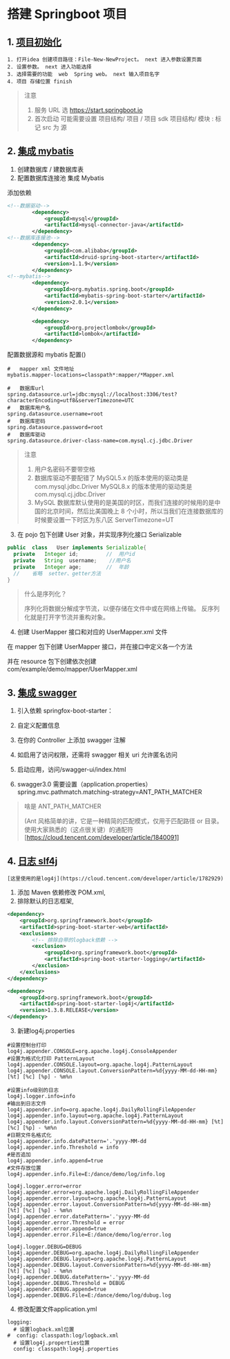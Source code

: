 # 搭建 Springboot 项目

## 1. [项目初始化](https://www.jianshu.com/p/a55b8675f5ca)

    1. 打开idea 创建项目路径：File-New-NewProject。 next 进入参数设置页面
    2. 设置参数。 next 进入功能选择
    3. 选择需要的功能  web  Spring web。 next 输入项目名字
    4. 项目 存储位置 finish

> 注意
>
> 1.  服务 URL 选 https://start.springboot.io
> 2.  首次启动 可能需要设置
>     项目结构/ 项目 / 项目 sdk
>     项目结构/ 模块 : 标记 src 为 源

## 2. [集成 mybatis](https://zhuanlan.zhihu.com/p/160901686)

1. 创建数据库 / 建数据库表
2. 配置数据库连接池 集成 Mybatis

添加依赖

```xml
<!--数据驱动-->
        <dependency>
            <groupId>mysql</groupId>
            <artifactId>mysql-connector-java</artifactId>
        </dependency>
<!--数据库连接池-->
        <dependency>
            <groupId>com.alibaba</groupId>
            <artifactId>druid-spring-boot-starter</artifactId>
            <version>1.1.9</version>
        </dependency>
<!--mybatis-->
        <dependency>
            <groupId>org.mybatis.spring.boot</groupId>
            <artifactId>mybatis-spring-boot-starter</artifactId>
            <version>2.0.1</version>
        </dependency>

        <dependency>
            <groupId>org.projectlombok</groupId>
            <artifactId>lombok</artifactId>
        </dependency>
```

配置数据源和 mybatis 配置()

```properties
#	mapper xml 文件地址
mybatis.mapper-locations=classpath*:mapper/*Mapper.xml

#	数据库url
spring.datasource.url=jdbc:mysql://localhost:3306/test?characterEncoding=utf8&serverTimezone=UTC
#	数据库用户名
spring.datasource.username=root
#	数据库密码
spring.datasource.password=root
#	数据库驱动
spring.datasource.driver-class-name=com.mysql.cj.jdbc.Driver
```

> 注意
>
> 1.  用户名密码不要带空格
> 2.  数据库驱动不要配错了
>     MySQL5.x 的版本使用的驱动类是 com.mysql.jdbc.Driver
>     MySQL8.x 的版本使用的驱动类是 com.mysql.cj.jdbc.Driver
> 3.  MySQL 数据库默认使用的是美国的时区，而我们连接的时候用的是中国的北京时间，然后比美国晚上 8 个小时，所以当我们在连接数据库的时候要设置一下时区为东八区 ServerTimezone=UT

3. 在 pojo 包下创建 User 对象，并实现序列化接口 Serializable

```java
public	class	User implements	Serializable{
  private	Integer	id;         //	用户id
  private	String	username;    //用户名
  private	Integer	age;        //	年龄
  //	省略	setter、getter方法
}
```

> 什么是序列化？
>
> 序列化将数据分解成字节流，以便存储在文件中或在网络上传输。
> 反序列化就是打开字节流并重构对象。

4. 创建 UserMapper 接口和对应的 UserMapper.xml 文件

在 mapper 包下创建 UserMapper 接口，并在接口中定义各一个方法

并在 resource 包下创建依次创建 com/example/demo/mapper/UserMapper.xml

## 3. [集成 swagger](https://segmentfault.com/a/1190000037455077)

1. 引入依赖 springfox-boot-starter：

2. 自定义配置信息

3. 在你的 Controller 上添加 swagger 注解

4. 如启用了访问权限，还需将 swagger 相关 uri 允许匿名访问

5. 启动应用，访问/swagger-ui/index.html

6. swagger3.0 需要设置（application.properties）
   spring.mvc.pathmatch.matching-strategy=ANT_PATH_MATCHER

> 啥是 ANT_PATH_MATCHER
>
> (Ant 风格简单的讲，它是一种精简的匹配模式，仅用于匹配路径 or 目录。使用大家熟悉的（这点很关键）的通配符[https://cloud.tencent.com/developer/article/1840091]

## 4. [日志 slf4j](https://zhuanlan.zhihu.com/p/131401511)

    [这里使用的是log4j](https://cloud.tencent.com/developer/article/1782929)

1. 添加 Maven 依赖修改 POM.xml,
2. 排除默认的日志框架,

```xml
<dependency>
    <groupId>org.springframework.boot</groupId>
    <artifactId>spring-boot-starter-web</artifactId>
    <exclusions>
        <!-- 排除自带的logback依赖 -->
        <exclusion>
            <groupId>org.springframework.boot</groupId>
            <artifactId>spring-boot-starter-logging</artifactId>
        </exclusion>
    </exclusions>
</dependency>

<dependency>
    <groupId>org.springframework.boot</groupId>
    <artifactId>spring-boot-starter-log4j</artifactId>
    <version>1.3.8.RELEASE</version>
</dependency>
```
3. 新建log4j.properties

```properties
#设置控制台打印
log4j.appender.CONSOLE=org.apache.log4j.ConsoleAppender     
#设置为格式化打印 PatternLayout
log4j.appender.CONSOLE.layout=org.apache.log4j.PatternLayout     
log4j.appender.CONSOLE.layout.ConversionPattern=%d{yyyy-MM-dd-HH-mm} [%t] [%c] [%p] - %m%n    

#设置info级别的日志
log4j.logger.info=info
#输出到日志文件
log4j.appender.info=org.apache.log4j.DailyRollingFileAppender
log4j.appender.info.layout=org.apache.log4j.PatternLayout     
log4j.appender.info.layout.ConversionPattern=%d{yyyy-MM-dd-HH-mm} [%t] [%c] [%p] - %m%n  
#日期文件名格式化
log4j.appender.info.datePattern='.'yyyy-MM-dd
log4j.appender.info.Threshold = info   
#是否追加
log4j.appender.info.append=true
#文件存放位置
log4j.appender.info.File=E:/dance/demo/log/info.log

log4j.logger.error=error  
log4j.appender.error=org.apache.log4j.DailyRollingFileAppender
log4j.appender.error.layout=org.apache.log4j.PatternLayout     
log4j.appender.error.layout.ConversionPattern=%d{yyyy-MM-dd-HH-mm} [%t] [%c] [%p] - %m%n  
log4j.appender.error.datePattern='.'yyyy-MM-dd
log4j.appender.error.Threshold = error   
log4j.appender.error.append=true
log4j.appender.error.File=E:/dance/demo/log/error.log

log4j.logger.DEBUG=DEBUG
log4j.appender.DEBUG=org.apache.log4j.DailyRollingFileAppender
log4j.appender.DEBUG.layout=org.apache.log4j.PatternLayout     
log4j.appender.DEBUG.layout.ConversionPattern=%d{yyyy-MM-dd-HH-mm} [%t] [%c] [%p] - %m%n  
log4j.appender.DEBUG.datePattern='.'yyyy-MM-dd
log4j.appender.DEBUG.Threshold = DEBUG   
log4j.appender.DEBUG.append=true
log4j.appender.DEBUG.File=E:/dance/demo/log/dubug.log
```

4. 修改配置文件application.yml

```
logging:
  # 设置logback.xml位置
#  config: classpath:log/logback.xml
  # 设置log4j.properties位置
  config: classpath:log4j.properties
```